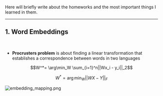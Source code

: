 Here will briefly write about the homeworks and the most important things I learned in them.

---

## 1. Word Embeddings

<br>

- **Procrusters problem** is about finding a linear transformation that establishes a correspondence between words in two languages

$$W^*= \arg\min_W \sum_{i=1}^n||Wx_i - y_i||_2$$

$$W^*= \arg\min_W ||WX - Y||_F$$

![embedding_mapping.png](https://github.com/yandexdataschool/nlp_course/raw/master/resources/embedding_mapping.png)
